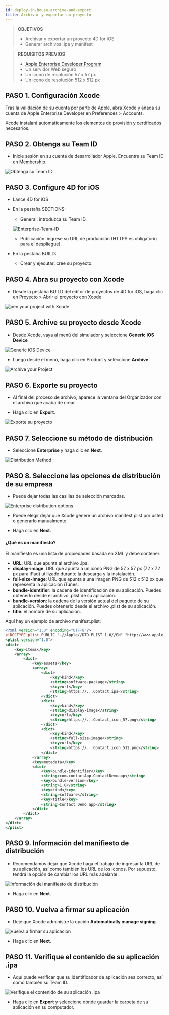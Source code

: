 ```yaml
---
id: deploy-in-house-archive-and-export
title: Archivar y exportar un proyecto
---
```


> **OBJETIVOS**
> 
> * Archivar y exportar un proyecto 4D for iOS
> * Generar archivos .ipa y manifest

> **REQUISITOS PREVIOS**
> 
> * [Apple Enterprise Developer Program](register-apple-developer-enterprise-program.html)
> * Un servidor Web seguro
> * Un icono de resolución 57 x 57 px
> * Un icono de resolución 512 x 512 px


## PASO 1. Configuración Xcode

Tras la validación de su cuenta por parte de Apple, abra Xcode y añada su cuenta de Apple Enterprise Developer en Preferences > Accounts.

Xcode instalará automáticamente los elementos de provisión y certificados necesarios.

## PASO 2. Obtenga su Team ID

* Inicie sesión en su cuenta de desarrollador Apple. Encuentre su Team ID en Membership.

![Obtenga su Team ID](assets/en/deploy-in-house/Team-ID-4D-for-iOS.png)

## PASO 3. Configure 4D for iOS

* Lance 4D for iOS

* En la pestaña SECTIONS:

    * General: introduzca su Team ID.

    ![Enterprise-Team-ID](assets/en/deploy-in-house/Enterprise-Team-ID.png)

    * Publicación: ingrese su URL de producción (HTTPS es obligatorio para el despliegue).

* En la pestaña BUILD:
    * Crear y ejecutar: cree su proyecto.

## PASO 4. Abra su proyecto con Xcode

* Desde la pestaña BUILD del editor de proyectos de 4D for iOS, haga clic en Proyecto > Abrir el proyecto con Xcode

![pen your project with Xcode ](assets/en/deploy-in-house/Open-your-project-Xcode-4D-for-iOS.png)

## PASO 5. Archive su proyecto desde Xcode

* Desde Xcode, vaya al menú del simulador y seleccione **Generic iOS Device**

![Generic iOS Device](assets/en/deploy-in-house/Deployment-Generic-iOS-Device.png)

* Luego desde el menú, haga clic en Product y seleccione **Archive**

![Archive your Project](assets/en/deploy-in-house/Archive-your-Project.png)

## PASO 6. Exporte su proyecto

* Al final del proceso de archivo, aparece la ventana del Organizador con el archivo que acaba de crear

* Haga clic en **Export**.

![Exporte su proyecto](assets/en/deploy-in-house/Organizer-window-archive.png)

## PASO 7. Seleccione su método de distribución

* Seleccione **Enterprise** y haga clic en **Next**.

![Distribution Method](assets/en/deploy-in-house/Distribution-Method-selection.png)

## PASO 8. Seleccione las opciones de distribución de su empresa

* Puede dejar todas las casillas de selección marcadas.

![Enterprise distribution options](assets/en/deploy-in-house/Enterprise-distribution-options.png)

* Puede elegir dejar que Xcode genere un archivo manifest.plist por usted o generarlo manualmente.

* Haga clic en **Next**.

#### ¿Qué es un manifiesto?

El manifiesto es una lista de propiedades basada en XML y debe contener:

* **URL**: URL que apunta al archivo .ipa.
* **display-image**: URL que apunta a un icono PNG de 57 x 57 px (72 x 72 px para iPad) utilizado durante la descarga y la instalación.
* **full-size-image**: URL que apunta a una imagen PNG de 512 x 512 px que representa la aplicación iTunes.
* **bundle-identifier**: la cadena de identificación de su aplicación. Puedes obtenerlo desde el archivo .plist de su aplicación.
* **bundle-version**: la cadena de la versión actual del paquete de su aplicación. Puedes obtenerlo desde el archivo .plist de su aplicación.
* **title**: el nombre de su aplicación.

Aquí hay un ejemplo de archivo manifest.plist:

```xml
<?xml version="1.0" encoding="UTF-8"?>
<!DOCTYPE plist PUBLIC "-//Apple//DTD PLIST 1.0//EN" "http://www.apple.com/DTDs/PropertyList-1.0.dtd">
<plist version="1.0">
<dict>
    <key>items</key>
    <array>
        <dict>
            <key>assets</key>
            <array>
                <dict>
                    <key>kind</key>
                    <string>software-package</string>
                    <key>url</key>
                    <string>https://...Contact.ipa</string>
                </dict>
                <dict>
                    <key>kind</key>
                    <string>display-image</string>
                    <key>url</key>
                    <string>https://...Contact_icon_57.png</string>
                </dict>
                <dict>
                    <key>kind</key>
                    <string>full-size-image</string>
                    <key>url</key>
                    <string>https://...Contact_icon_512.png</string>
                </dict>
            </array>
            <key>metadata</key>
            <dict>
                <key>bundle-identifier</key>
                <string>com.contactApp.ContactDemoapp</string>
                <key>bundle-version</key>
                <string>1.0</string>
                <key>kind</key>
                <string>software</string>
                <key>title</key>
                <string>Contact Demo app</string>
            </dict>
        </dict>
    </array>
</dict>
</plist>
```


## PASO 9. Información del manifiesto de distribución

* Recomendamos dejar que Xcode haga el trabajo de ingresar la URL de su aplicación, así como también los URL de los iconos. Por supuesto, tendrá la opción de cambiar los URL más adelante.

![Información del manifiesto de distribución](assets/en/deploy-in-house/Distribution-manifest-information.png)

* Haga clic en **Next**.


## PASO 10. Vuelva a firmar su aplicación

* Deje que Xcode administre la opción **Automatically manage signing**.

![Vuelva a firmar su aplicación](assets/en/deploy-in-house/Re-sign-your-application.png)

* Haga clic en **Next**.

## PASO 11. Verifique el contenido de su aplicación .ipa

* Aquí puede verificar que su identificador de aplicación sea correcto, así como también su Team ID.

![Verifique el contenido de su aplicación .ipa](assets/en/deploy-in-house/Review-ipa-content.png)

* Haga clic en **Export** y seleccione dónde guardar la carpeta de su aplicación en su computador.
